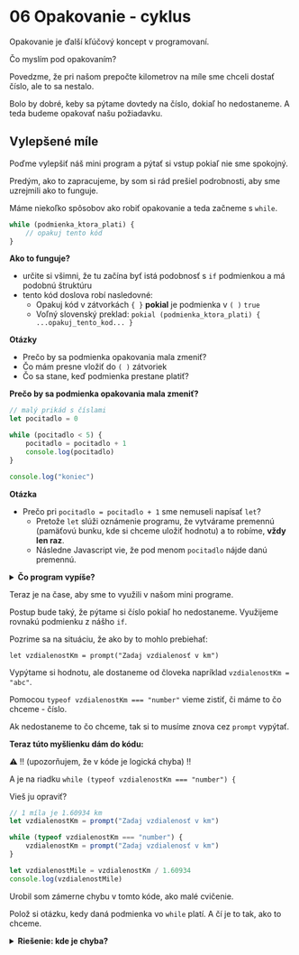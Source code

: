 # 06 Opakovanie - cyklus

Opakovanie je ďalší kľúčový koncept v programovaní.

Čo myslím pod opakovaním?

Povedzme, že pri našom prepočte kilometrov na míle sme chceli dostať číslo, ale to sa nestalo.

Bolo by dobré, keby sa pýtame dovtedy na číslo, dokiaľ ho nedostaneme. A teda budeme opakovať našu požiadavku.

## Vylepšené míle


Poďme vylepšiť náš mini program a pýtať si vstup pokiaľ nie sme spokojný.

Predým, ako to zapracujeme, by som si rád prešiel podrobnosti, aby sme uzrejmili ako to funguje.

Máme niekoľko spôsobov ako robiť opakovanie a teda začneme s `while`.

```js
while (podmienka_ktora_plati) {
	// opakuj tento kód
}
```

**Ako to funguje?**

- určite si všimni, že tu začína byť istá podobnosť s `if` podmienkou a má podobnú štruktúru
- tento kód doslova robí nasledovné:
	- Opakuj kód v zátvorkách `{ }` **pokial** je podmienka v `( )` `true`
	- Voľný slovenský preklad: `pokial (podmienka_ktora_plati) { ...opakuj_tento_kod... }`


**Otázky**
- Prečo by sa podmienka opakovania mala zmeniť?
- Čo mám presne vložiť do `( )` zátvoriek
- Čo sa stane, keď podmienka prestane platiť?

**Prečo by sa podmienka opakovania mala zmeniť?**

```js
// malý prikád s číslami
let pocitadlo = 0

while (pocitadlo < 5) {
	pocitadlo = pocitadlo + 1
	console.log(pocitadlo)
}

console.log("koniec")
```

**Otázka**

- Prečo pri `pocitadlo = pocitadlo + 1` sme nemuseli napísať `let`?
	- Pretože `let` slúži oznámenie programu, že vytvárame premennú (pamäťovú bunku, kde si chceme uložiť hodnotu) a to robíme, **vždy len raz**.
	- Následne Javascript vie, že pod menom `pocitadlo` nájde danú premennú.


<details>
<summary><strong>Čo program vypíše?</strong></summary>

na začiatku je `pocitadlo = 0`

ideme na riadok `while (pocitadlo < 5)`

kontrola podmienky: `0 < 5` je `true`, takže

`počítadlo = pocitadlo + 1`

teraz má počítadlo hodnotu `1`, ktorú následne vypíšeme cez `console.log`

---

Vraciame naspať na riadok `while (pocitadlo < 5)`

kontrola podmienky: `1 < 5` je `true`, takže

`počítadlo = pocitadlo + 1`

teraz má počítadlo hodnotu `2`, ktorú následne vypíšeme cez `console.log`

---

(pokračujeme -  nevypíšem všetky kroky, keďže sa stále opakujú)

---

Vraciame naspať na riadok `while (pocitadlo < 5)`

(počítadlo je = 4) kontrola podmienky: `4 < 5` je `true`, takže

`počítadlo = pocitadlo + 1`

teraz má počítadlo hodnotu `5`, ktorú následne vypíšeme cez `console.log`

---

Vraciame naspať na riadok `while (pocitadlo < 5)`

(počítadlo je = 5) kontrola podmienky: `5 < 5` je `false`, takže

kočíme s opakovaním a preskakujeme `{ }` a vykoná sa ešte `console.log("koniec")`
</details>


Teraz je na čase, aby sme to využili v našom mini programe.

Postup bude taký, že pýtame si číslo pokiaľ ho nedostaneme. Využijeme rovnakú podmienku z nášho `if`.

Pozrime sa na situáciu, že ako by to mohlo prebiehať:


`let vzdialenostKm = prompt("Zadaj vzdialenosť v km")`

Vypýtame si hodnotu, ale dostaneme od človeka napríklad
`vzdialenostKm = "abc"`.

Pomocou `typeof vzdialenostKm === "number"` vieme zistiť, či máme to čo chceme - číslo.

Ak nedostaneme to čo chceme, tak si to musíme znova cez `prompt` vypýtať.


**Teraz túto myšlienku dám do kódu:**

⚠️ !! (upozorňujem, že v kóde je logická chyba) !!

A je na riadku `while (typeof vzdialenostKm === "number") {`

Vieš ju opraviť?

```js
// 1 míla je 1.60934 km
let vzdialenostKm = prompt("Zadaj vzdialenosť v km")

while (typeof vzdialenostKm === "number") {
	vzdialenostKm = prompt("Zadaj vzdialenosť v km")
}

let vzdialenostMile = vzdialenostKm / 1.60934
console.log(vzdialenostMile)
```

Urobil som zámerne chybu v tomto kóde, ako malé cvičenie.

Polož si otázku, kedy daná podmienka vo `while` platí. A čí je to tak, ako to chceme.


<details>
<summary><strong>Riešenie: kde je chyba?</strong></summary>

Na začiatku si vypýtam `vzdialenostKm` hodnotu cez `prompt`.

To je všetko dobré.

Teraz, ale máme podmienku, že ak to čo dostanem **je** číslo, tak si znova vypýtam `vzdialenostKm`.

Lenže my si chceme vypýtať hodnotu znova, keď **nedostaneme číslo**.


Preto musíme podmienku zmeniť:

```js
// 1 míla je 1.60934 km
let vzdialenostKm = prompt("Zadaj vzdialenosť v km")

while (typeof vzdialenostKm !== "number") {
	vzdialenostKm = prompt("Zadaj vzdialenosť v km")
}

let vzdialenostMile = vzdialenostKm / 1.60934
console.log(vzdialenostMile)
```

</details>